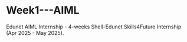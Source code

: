 # Week1---AIML
Edunet AIML Internship - 4-weeks Shell-Edunet Skills4Future Internship (Apr 2025 - May 2025).
